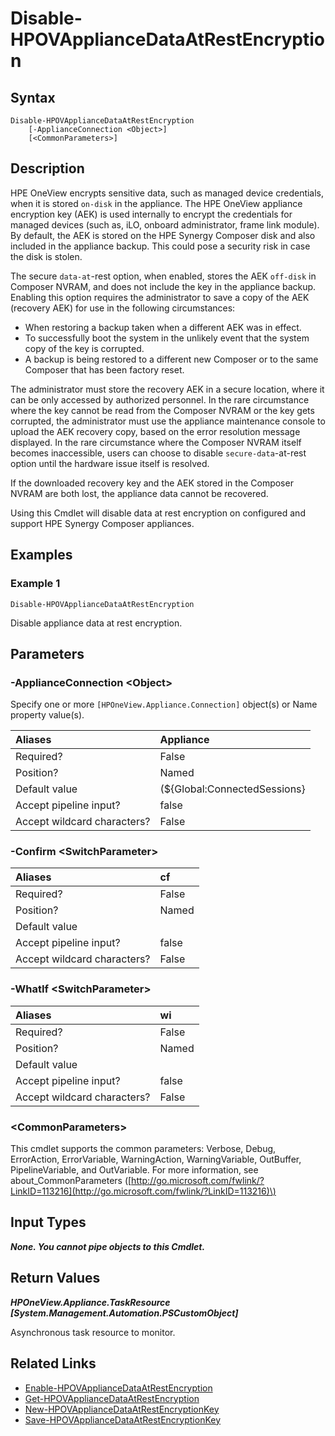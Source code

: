 ﻿---
description: Turn off HPE Synergy Composer data at rest encryption.
---

# Disable-HPOVApplianceDataAtRestEncryption

## Syntax

```text
Disable-HPOVApplianceDataAtRestEncryption
    [-ApplianceConnection <Object>]
    [<CommonParameters>]
```

## Description

HPE OneView encrypts sensitive data, such as managed device credentials, when it is stored `on-disk` in the appliance. The HPE OneView appliance encryption key (AEK) is used internally to encrypt the credentials for managed devices (such as, iLO, onboard administrator, frame link module). By default, the AEK is stored on the HPE Synergy Composer disk and also included in the appliance backup. This could pose a security risk in case the disk is stolen.

The secure `data-at`-rest option, when enabled, stores the AEK `off-disk` in Composer NVRAM, and does not include the key in the appliance backup. Enabling this option requires the administrator to save a copy of the AEK (recovery AEK) for use in the following circumstances:

*  When restoring a backup taken when a different AEK was in effect.
* To successfully boot the system in the unlikely event that the system copy of the key is corrupted.
* A backup is being restored to a different new Composer or to the same Composer that has been factory reset.

The administrator must store the recovery AEK in a secure location, where it can be only accessed by authorized personnel. In the rare circumstance where the key cannot be read from the Composer NVRAM or the key gets corrupted, the administrator must use the appliance maintenance console to upload the AEK recovery copy, based on the error resolution message displayed. In the rare circumstance where the Composer NVRAM itself becomes inaccessible, users can choose to disable `secure-data`-at-rest option until the hardware issue itself is resolved.

If the downloaded recovery key and the AEK stored in the Composer NVRAM are both lost, the appliance data cannot be recovered.

Using this Cmdlet will disable data at rest encryption on configured and support HPE Synergy Composer appliances.

## Examples

###  Example 1 

```text
Disable-HPOVApplianceDataAtRestEncryption
```

Disable appliance data at rest encryption.

## Parameters

### -ApplianceConnection &lt;Object&gt;

Specify one or more `[HPOneView.Appliance.Connection]` object(s) or Name property value(s).

| Aliases | Appliance |
| :--- | :--- |
| Required? | False |
| Position? | Named |
| Default value | (${Global:ConnectedSessions} | ? Default) |
| Accept pipeline input? | false |
| Accept wildcard characters? | False |

### -Confirm &lt;SwitchParameter&gt;



| Aliases | cf |
| :--- | :--- |
| Required? | False |
| Position? | Named |
| Default value |  |
| Accept pipeline input? | false |
| Accept wildcard characters? | False |

### -WhatIf &lt;SwitchParameter&gt;



| Aliases | wi |
| :--- | :--- |
| Required? | False |
| Position? | Named |
| Default value |  |
| Accept pipeline input? | false |
| Accept wildcard characters? | False |

### &lt;CommonParameters&gt;

This cmdlet supports the common parameters: Verbose, Debug, ErrorAction, ErrorVariable, WarningAction, WarningVariable, OutBuffer, PipelineVariable, and OutVariable. For more information, see about\_CommonParameters \([http://go.microsoft.com/fwlink/?LinkID=113216](http://go.microsoft.com/fwlink/?LinkID=113216)\)

## Input Types

_**None.  You cannot pipe objects to this Cmdlet.**_

## Return Values

_**HPOneView.Appliance.TaskResource [System.Management.Automation.PSCustomObject]**_

Asynchronous task resource to monitor.

## Related Links

* [Enable-HPOVApplianceDataAtRestEncryption](enable-hpovappliancedataatrestencryption.md)
* [Get-HPOVApplianceDataAtRestEncryption](get-hpovappliancedataatrestencryption.md)
* [New-HPOVApplianceDataAtRestEncryptionKey](new-hpovappliancedataatrestencryptionkey.md)
* [Save-HPOVApplianceDataAtRestEncryptionKey](save-hpovappliancedataatrestencryptionkey.md)
